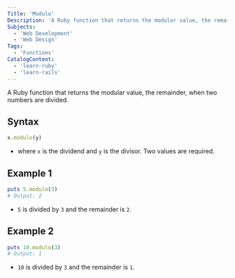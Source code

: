 ```yaml
---
Title: 'Modulo'
Description: 'A Ruby function that returns the modular value, the remainder, when two numbers are divided. ruby x.modulo(y)  - where x is the dividend and y is the divisor. Two values are required. ruby puts 5.modulo(3)'
Subjects:
  - 'Web Development'
  - 'Web Design'
Tags:
  - 'Functions'
CatalogContent:
  - 'learn-ruby'
  - 'learn-rails'
---
```


A Ruby function that returns the modular value, the remainder, when two numbers are divided.

## Syntax

```ruby
x.modulo(y)
```

- where `x` is the dividend and `y` is the divisor. Two values are required.

## Example 1

```ruby
puts 5.modulo(3)
# Output: 2
```

- `5` is divided by `3` and the remainder is `2`.

## Example 2

```ruby
puts 10.modulo(3)
# Output: 1
```

- `10` is divided by `3` and the remainder is `1`.
